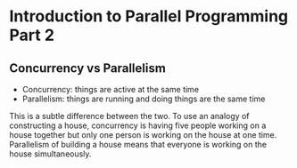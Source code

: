 # Introduction to Parallel Programming Part 2

## Concurrency vs Parallelism

- Concurrency: things are active at the same time
- Parallelism: things are running and doing things are the same time

This is a subtle difference between the two. To use an analogy of constructing a
house, concurrency is having five people working on a house together but only
one person is working on the house at one time. Parallelism of building a
house means that everyone is working on the house simultaneously.
